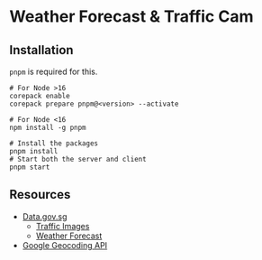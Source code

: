 # Weather Forecast & Traffic Cam

## Installation
`pnpm` is required for this.

```shell
# For Node >16
corepack enable
corepack prepare pnpm@<version> --activate

# For Node <16
npm install -g pnpm
```

```shell
# Install the packages
pnpm install
# Start both the server and client
pnpm start
```

## Resources
- [Data.gov.sg](https://data.gov.sg)
  - [Traffic Images](https://data.gov.sg/dataset/traffic-images)
  - [Weather Forecast](https://data.gov.sg/dataset/weather-forecast)
- [Google Geocoding API](https://developers.google.com/maps/documentation/geocoding/overview)
